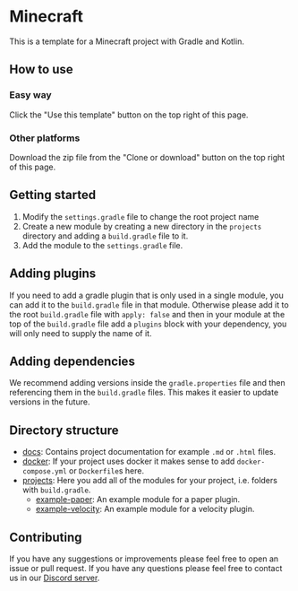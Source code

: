 # Minecraft

This is a template for a Minecraft project with Gradle and Kotlin.

## How to use

### Easy way

Click the "Use this template" button on the top right of this page.

### Other platforms

Download the zip file from the "Clone or download" button on the top right of this page.

## Getting started

1. Modify the `settings.gradle` file to change the root project name
2. Create a new module by creating a new directory in the `projects` directory and adding a `build.gradle` file to it.
3. Add the module to the `settings.gradle` file.

## Adding plugins

If you need to add a gradle plugin that is only used in a single module, you can add it to the `build.gradle` file in that module. Otherwise please add it to the root `build.gradle` file with `apply: false` and then in your module at the top of the `build.gradle` file add a `plugins` block with your dependency, you will only need to supply the name of it.

## Adding dependencies

We recommend adding versions inside the `gradle.properties` file and then referencing them in the `build.gradle` files. This makes it easier to update versions in the future.

## Directory structure

- [docs](/docs): Contains project documentation for example `.md` or `.html` files.
- [docker](/docker): If your project uses docker it makes sense to add `docker-compose.yml` or `Dockerfile`s here.
- [projects](/projects): Here you add all of the modules for your project, i.e. folders with `build.gradle`.
  - [example-paper](/projects/example-paper): An example module for a paper plugin.
  - [example-velocity](/projects/example-velocity): An example module for a velocity plugin.

## Contributing

If you have any suggestions or improvements please feel free to open an issue or pull request. If you have any questions please feel free to contact us in our [Discord server](https://discord.gg/VgbRfxkPeD).
